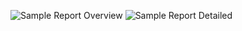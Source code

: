 ![Sample Report Overview](../playwright-js/readme-data/SampleReportOverview.png)
![Sample Report Detailed](../playwright-js/readme-data/SampleReportDetailed.png)
